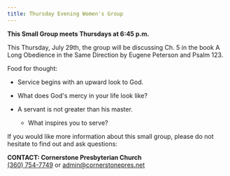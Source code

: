 ```yaml
---
title: Thursday Evening Women's Group
---
```

**This Small Group meets Thursdays at 6:45 p.m.** 

This Thursday, July 29th, the group will be discussing Ch. 5 in the book A Long Obedience in the Same Direction by Eugene Peterson and Psalm 123. 

Food for thought: 

* Service begins with an upward look to God.
* What does God's mercy in your life look like?
* A servant is not greater than his master.

  * What inspires you to serve? 

If you would like more information about this small group, please do not hesitate to find out and ask questions:

**CONTACT: Cornerstone Presbyterian Church**\
[(360) 754-7749](tel:360-754-7749) or [admin@cornerstonepres.net](admin@cornerstonepres.net)